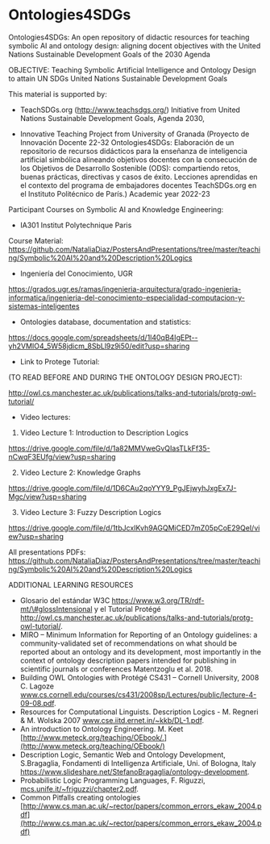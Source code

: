 # Ontologies4SDGs

Ontologies4SDGs: An open repository of didactic resources for teaching symbolic AI and ontology design: aligning docent objectives with the United Nations Sustainable Development Goals of the 2030 Agenda

OBJECTIVE: Teaching Symbolic Artificial Intelligence and Ontology Design to attain UN SDGs United Nations Sustainable Development Goals


This material is supported by:

- TeachSDGs.org (http://www.teachsdgs.org/) Initiative from United Nations Sustainable Development Goals, Agenda 2030,

- Innovative Teaching Project from University of Granada (Proyecto de Innovación Docente 22-32 Ontologies4SDGs: Elaboración de un repositorio de recursos didácticos para la enseñanza de inteligencia artificial simbólica alineando objetivos docentes con la consecución de los Objetivos de Desarrollo Sostenible (ODS): compartiendo retos, buenas prácticas, directivas y casos de éxito. Lecciones aprendidas en el contexto del programa de embajadores docentes TeachSDGs.org en el Instituto Politécnico de París.) Academic year 2022-23



Participant Courses on Symbolic AI and Knowledge Engineering:

- IA301 Institut Polytechnique Paris 

Course Material: https://github.com/NataliaDiaz/PostersAndPresentations/tree/master/teaching/Symbolic%20AI%20and%20Description%20Logics

- Ingeniería del Conocimiento, UGR

https://grados.ugr.es/ramas/ingenieria-arquitectura/grado-ingenieria-informatica/ingenieria-del-conocimiento-especialidad-computacion-y-sistemas-inteligentes


* Ontologies database, documentation and statistics:

https://docs.google.com/spreadsheets/d/1l40qB4IgEPt--yh2VMIO4_5W58jdicm_8SbLl9z9i50/edit?usp=sharing


* Link to Protege Tutorial:

(TO READ BEFORE AND DURING THE ONTOLOGY DESIGN PROJECT):

http://owl.cs.manchester.ac.uk/publications/talks-and-tutorials/protg-owl-tutorial/


* Video lectures:

1. Video Lecture 1: Introduction to Description Logics

https://drive.google.com/file/d/1a82MMVweGvQIasTLkFf35-nCwqF3EUfg/view?usp=sharing

2. Video Lecture 2: Knowledge Graphs

https://drive.google.com/file/d/1D6CAu2qoYYY9_PgJEjwyhJxgEx7J-Mgc/view?usp=sharing

3. Video Lecture 3: Fuzzy Description Logics

https://drive.google.com/file/d/1tbJcxIKvh9AGQMiCED7mZ05pCoE29QeI/view?usp=sharing


All presentations PDFs:
https://github.com/NataliaDiaz/PostersAndPresentations/tree/master/teaching/Symbolic%20AI%20and%20Description%20Logics




ADDITIONAL LEARNING RESOURCES

- Glosario del estándar W3C https://www.w3.org/TR/rdf-mt/\#glossIntensional y el Tutorial Protégé  http://owl.cs.manchester.ac.uk/publications/talks-and-tutorials/protg-owl-tutorial/.
- MIRO – Minimum Information for Reporting of an Ontology guidelines: a community-validated set of recommendations on what should be reported about an ontology and its development, most importantly in the context of ontology description papers intended for publishing in scientific journals or conferences 
 Matentzoglu et al. 2018.
- Building OWL Ontologies with Protégé CS431 – Cornell University, 2008 C. Lagoze www.cs.cornell.edu/courses/cs431/2008sp/Lectures/public/lecture-4-09-08.pdf.
- Resources for Computational Linguists. Description Logics - M. Regneri \& M. Wolska  2007 www.cse.iitd.ernet.in/~kkb/DL-1.pdf.
- An introduction to Ontology Engineering. M. Keet [http://www.meteck.org/teaching/OEbook/.](http://www.meteck.org/teaching/OEbook/)
- Description Logic, Semantic Web and Ontology Development, S.Bragaglia, Fondamenti di Intelligenza Artificiale, Uni. of Bologna, Italy https://www.slideshare.net/StefanoBragaglia/ontology-development.
- Probabilistic Logic Programming Languages, F. Riguzzi, [mcs.unife.it/~friguzzi/chapter2.pdf](http://mcs.unife.it/~friguzzi/chapter2.pdf).
- Common Pitfalls creating ontologies [http://www.cs.man.ac.uk/~rector/papers/common_errors_ekaw_2004.pdf](http://www.cs.man.ac.uk/~rector/papers/common_errors_ekaw_2004.pdf)



